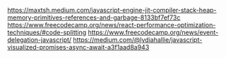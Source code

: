 https://maxtsh.medium.com/javascript-engine-jit-compiler-stack-heap-memory-primitives-references-and-garbage-8133bf7ef73c
https://www.freecodecamp.org/news/react-performance-optimization-techniques/#code-splitting
https://www.freecodecamp.org/news/event-delegation-javascript/
https://medium.com/@lydiahallie/javascript-visualized-promises-async-await-a3f1aad8a943
